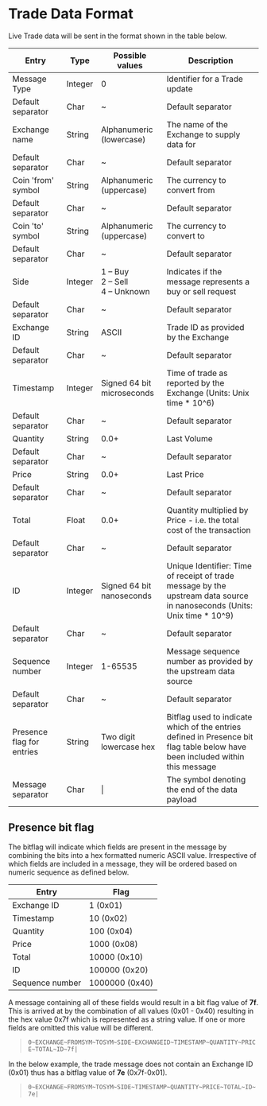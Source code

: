 # Trade Data Format

Live Trade data will be sent in the format shown in the table below.

<table>
	<thead>
		<tr>
			<th>Entry</th>
			<th>Type</th>
			<th>Possible values</th>
			<th>Description</th>
		</tr>
	</thead>
	<tbody>
		<tr>
			<td>Message Type</td>
			<td>Integer</td>
			<td>0</td>
			<td>Identifier for a Trade update</td>
		</tr>
		<tr>
			<td>Default separator</td>
			<td>Char</td>
			<td>~</td>
			<td>Default separator</td>
		</tr>
		<tr>
			<td>Exchange name</td>
			<td>String</td>
			<td>Alphanumeric (lowercase)</td>
			<td>The name of the Exchange to supply data for</td>
		</tr>
		<tr>
			<td>Default separator</td>
			<td>Char</td>
			<td>~</td>
			<td>Default separator</td>
		</tr>
		<tr>
			<td>Coin 'from' symbol</td>
			<td>String</td>
			<td>Alphanumeric (uppercase)</td>
			<td>The currency to convert from</td>
		</tr>
		<tr>
			<td>Default separator</td>
			<td>Char</td>
			<td>~</td>
			<td>Default separator</td>
		</tr>
		<tr>
			<td>Coin 'to' symbol</td>
			<td>String</td>
			<td>Alphanumeric (uppercase)</td>
			<td>The currency to convert to</td>
		</tr>
		<tr>
			<td>Default separator</td>
			<td>Char</td>
			<td>~</td>
			<td>Default separator</td>
		</tr>
		<tr>
			<td>Side</td>
			<td>Integer</td>
			<td>
            1 – Buy<br>
            2 – Sell<br>
            4 – Unknown<br>
			</td>
			<td>Indicates if the message represents a buy or sell request</td>
		</tr>
		<tr>
			<td>Default separator</td>
			<td>Char</td>
			<td>~</td>
			<td>Default separator</td>
		</tr>
		<tr>
			<td>Exchange ID</td>
			<td>String</td>
			<td>ASCII</td>
			<td>Trade ID as provided by the Exchange</td>
		</tr>
		<tr>
			<td>Default separator</td>
			<td>Char</td>
			<td>~</td>
			<td>Default separator</td>
		</tr>
		<tr>
			<td>Timestamp</td>
			<td>Integer</td>
			<td>Signed 64 bit microseconds</td>
			<td>Time of trade as reported by the Exchange (Units: Unix time * 10^6)</td>
		</tr>
		<tr>
			<td>Default separator</td>
			<td>Char</td>
			<td>~</td>
			<td>Default separator</td>
		</tr>
		<tr>
			<td>Quantity</td>
			<td>String</td>
			<td>0.0+</td>
			<td>Last Volume</td>
		</tr>
		<tr>
			<td>Default separator</td>
			<td>Char</td>
			<td>~</td>
			<td>Default separator</td>
		</tr>
		<tr>
			<td>Price</td>
			<td>String</td>
			<td>0.0+</td>
			<td>Last Price</td>
		</tr>
		<tr>
			<td>Default separator</td>
			<td>Char</td>
			<td>~</td>
			<td>Default separator</td>
		</tr>
		<tr>
			<td>Total</td>
			<td>Float</td>
			<td>0.0+</td>
			<td>Quantity multiplied by Price - i.e. the total cost of the transaction</td>
		</tr>
		<tr>
			<td>Default separator</td>
			<td>Char</td>
			<td>~</td>
			<td>Default separator</td>
		</tr>
		<tr>
			<td>ID</td>
			<td>Integer</td>
			<td>Signed 64 bit nanoseconds</td>
			<td>Unique Identifier: Time of receipt of trade message by the upstream data source in nanoseconds (Units: Unix time * 10^9)</td>
		</tr>
		<tr>
			<td>Default separator</td>
			<td>Char</td>
			<td>~</td>
			<td>Default separator</td>
		</tr>
		<tr>
			<td>Sequence number</td>
			<td>Integer</td>
			<td>1-65535</td>
			<td>Message sequence number as provided by the upstream data source</td>
		</tr>
		<tr>
			<td>Default separator</td>
			<td>Char</td>
			<td>~</td>
			<td>Default separator</td>
		</tr>
		<tr>
			<td>Presence flag for entries</td>
			<td>String</td>
			<td>Two digit lowercase hex</td>
			<td>Bitflag used to indicate which of the entries defined in Presence bit flag table below have been included within this message</td>
		</tr>
		<tr>
			<td>Message separator</td>
			<td>Char</td>
			<td>|</td>
			<td>The symbol denoting the end of the data payload</td>
		</tr>
	</tbody>
</table>

## Presence bit flag

The bitflag will indicate which fields are present in the message by combining the bits into a hex formatted numeric ASCII value. Irrespective of which fields are included in a message, they will be ordered based on numeric sequence as defined below.

<table>
	<thead>
		<tr>
			<th>Entry</th>
			<th>Flag</th>
		</tr>
	</thead>
	<tbody>
		<tr>
			<td>Exchange ID</td>
			<td>1 (0x01)</td>
		</tr>
		<tr>
			<td>Timestamp</td>
			<td>10 (0x02)</td>
		</tr>
		<tr>
			<td>Quantity</td>
			<td>100 (0x04)</td>
		</tr>
		<tr>
			<td>Price</td>
			<td>1000 (0x08)</td>
		</tr>
		<tr>
			<td>Total</td>
			<td>10000 (0x10)</td>
		</tr>
		<tr>
			<td>ID</td>
			<td>100000 (0x20)</td>
		</tr>
		<tr>
			<td>Sequence number</td>
			<td>1000000 (0x40)</td>
		</tr>
	</tbody>
</table>

A message containing all of these fields would result in a bit flag value of **7f**. This is arrived at by the combination of all values (0x01 - 0x40) resulting in the hex value 0x7f which is represented as a string value. If one or more fields are omitted this value will be different. 

> `0~EXCHANGE~FROMSYM~TOSYM~SIDE~EXCHANGEID~TIMESTAMP~QUANTITY~PRICE~TOTAL~ID~7f|`

In the below example, the trade message does not contain an Exchange ID (0x01) thus has a bitflag value of **7e** (0x7f-0x01).

> `0~EXCHANGE~FROMSYM~TOSYM~SIDE~TIMESTAMP~QUANTITY~PRICE~TOTAL~ID~7e|`